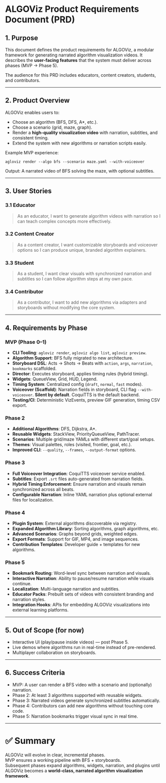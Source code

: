 # ALGOViz Product Requirements Document (PRD)

## 1. Purpose
This document defines the product requirements for ALGOViz, a modular framework for generating narrated algorithm visualization videos. It describes the **user-facing features** that the system must deliver across phases (MVP → Phase 5).

The audience for this PRD includes educators, content creators, students, and contributors.

---

## 2. Product Overview
ALGOViz enables users to:
- Choose an algorithm (BFS, DFS, A*, etc.).
- Choose a scenario (grid, maze, graph).
- Render a **high-quality visualization video** with narration, subtitles, and consistent timing.
- Extend the system with new algorithms or narration scripts easily.

Example MVP experience:
```
agloviz render --algo bfs --scenario maze.yaml --with-voiceover
```
Output: A narrated video of BFS solving the maze, with optional subtitles.

---

## 3. User Stories

### 3.1 Educator
> As an educator, I want to generate algorithm videos with narration so I can teach complex concepts more effectively.

### 3.2 Content Creator
> As a content creator, I want customizable storyboards and voiceover options so I can produce unique, branded algorithm explainers.

### 3.3 Student
> As a student, I want clear visuals with synchronized narration and subtitles so I can follow algorithm steps at my own pace.

### 3.4 Contributor
> As a contributor, I want to add new algorithms via adapters and storyboards without modifying the core system.

---

## 4. Requirements by Phase

### **MVP (Phase 0–1)**
- **CLI Tooling**: `agloviz render`, `agloviz algo list`, `agloviz preview`.
- **Algorithm Support**: BFS fully migrated to new architecture.
- **Storyboard DSL**: Acts → Shots → Beats with `action`, `args`, `narration`, `bookmarks` scaffolded.
- **Director**: Executes storyboard, applies timing rules (hybrid timing).
- **Widgets**: QueueView, Grid, HUD, Legend.
- **Timing System**: Centralized config (`draft`, `normal`, `fast` modes).
- **Voiceover (Scaffold)**: Narration fields in storyboard, CLI flag `--with-voiceover`. **Silent by default**. CoquiTTS is the default backend.
- **Testing/CI**: Deterministic VizEvents, preview GIF generation, timing CSV export.

### **Phase 2**
- **Additional Algorithms**: DFS, Dijkstra, A*.
- **Reusable Widgets**: StackView, PriorityQueueView, PathTracer.
- **Scenarios**: Multiple grid/maze YAMLs with different start/goal setups.
- **Themes**: Visual palettes, roles (visited, frontier, goal, etc.).
- **Improved CLI**: `--quality`, `--frames`, `--output-format` options.

### **Phase 3**
- **Full Voiceover Integration**: CoquiTTS voiceover service enabled.
- **Subtitles**: Export `.srt` files auto-generated from narration fields.
- **Hybrid Timing Enforcement**: Ensure narration and visuals remain synchronized across all beats.
- **Configurable Narration**: Inline YAML narration plus optional external files for localization.

### **Phase 4**
- **Plugin System**: External algorithms discoverable via registry.
- **Expanded Algorithm Library**: Sorting algorithms, graph algorithms, etc.
- **Advanced Scenarios**: Graphs beyond grids, weighted edges.
- **Export Formats**: Support for GIF, MP4, and image sequences.
- **Contribution Templates**: Developer guide + templates for new algorithms.

### **Phase 5**
- **Bookmark Routing**: Word-level sync between narration and visuals.
- **Interactive Narration**: Ability to pause/resume narration while visuals continue.
- **Localization**: Multi-language narration and subtitles.
- **Educator Packs**: Prebuilt sets of videos with consistent branding and narration styles.
- **Integration Hooks**: APIs for embedding ALGOViz visualizations into external learning platforms.

---

## 5. Out of Scope (for now)
- Interactive UI (play/pause inside videos) — post Phase 5.  
- Live demos where algorithms run in real-time instead of pre-rendered.  
- Multiplayer collaboration on storyboards.  

---

## 6. Success Criteria
- MVP: A user can render a BFS video with a scenario and (optionally) narration.  
- Phase 2: At least 3 algorithms supported with reusable widgets.  
- Phase 3: Narrated videos generate synchronized subtitles automatically.  
- Phase 4: Contributors can add new algorithms without touching core code.  
- Phase 5: Narration bookmarks trigger visual sync in real time.

---

# ✅ Summary
ALGOViz will evolve in clear, incremental phases.  
MVP ensures a working pipeline with BFS + storyboards.  
Subsequent phases expand algorithms, widgets, narration, and plugins until ALGOViz becomes a **world-class, narrated algorithm visualization framework**.
